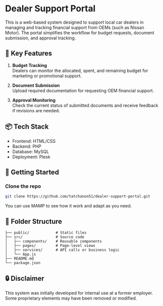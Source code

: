 # Dealer Support Portal

This is a web-based system designed to support local car dealers in managing and tracking financial support from OEMs (such as Nissan Motor). The portal simplifies the workflow for budget requests, document submission, and approval tracking.

## 🧩 Key Features

1. **Budget Tracking**  
   Dealers can monitor the allocated, spent, and remaining budget for marketing or promotional support.

2. **Document Submission**  
   Upload required documentation for requesting OEM financial support.

3. **Approval Monitoring**  
   Check the current status of submitted documents and receive feedback if revisions are needed.

## 📦 Tech Stack

- Frontend: HTML/CSS
- Backend: PHP
- Database: MySQL
- Deployment: Plesk

## 🏁 Getting Started

### Clone the repo
```bash
git clone https://github.com/tatchanon51/dealer-support-portal.git
```
You can use MAMP to see how it work and adapt as you need.

## 📂 Folder Structure
```
├── public/            # Static files
├── src/               # Source code
│   ├── components/    # Reusable components
│   ├── pages/         # Page-level views
│   ├── services/      # API calls or business logic
│   └── App.js
├── README.md
└── package.json
```
## 🔒 Disclaimer
This system was initially developed for internal use at a former employer. Some proprietary elements may have been removed or modified.
